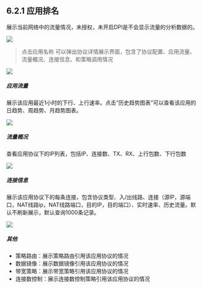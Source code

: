 ## 6.2.1 应用排名

展示当前网络中的流量情况，未授权，未开启DPI是不会显示流量的分析数据的。

![](http://static.toughcloud.net/toughsms/xs_2018-12-24_222736.png)

>  点击应用名称 可以弹出协议详情展示界面，包含了协议配置、应用流量、流量概况、连接信息、和策略调用情况

![](http://static.toughcloud.net/toughsms/xs_2018-12-24_222819.png)

##### 应用流量

展示该应用最近1小时的下行、上行速率。点击“历史趋势图表”可以查看该应用的日趋势、周趋势、月趋势图表。

![](http://static.toughcloud.net/toughsms/xs_2018-12-24_222909.png)

##### 流量概况

查看应用协议下的IP列表，包括IP、连接数、TX、RX、上行包数、下行包数

![](http://static.toughcloud.net/toughsms/xs_2018-12-24_222952.png)

##### 连接信息

展示该应用协议下的每条连接，包含协议类型、入/出线路、连接（源IP，源端口，NAT线路ip，NAT线路端口，目的IP，目的端口）、实时速率、历史流量。默认不刷新展示，默认查询1000条记录。

![](http://static.toughcloud.net/toughsms/xs_2018-12-24_223038.png)

##### 其他

- 策略路由：展示策略路由引用该应用协议的情况
- 数据镜像：展示数据镜像引用该应用协议的情况
- 带宽策略：展示带宽策略引用该应用协议的情况
- 连接数控制：展示连接数控制策略引用该应用协议的情况


